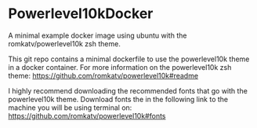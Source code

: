 # Powerlevel10kDocker
A minimal example docker image using ubuntu with the romkatv/powerlevel10k zsh theme.

This git repo contains a minimal dockerfile to use the powerlevel10k theme in a docker container. For more information on the powerlevel10k zsh theme: https://github.com/romkatv/powerlevel10k#readme

I highly recommend downloading the recommended fonts that go with the powerlevel10k theme. Download fonts the in the following link to the machine you will be using terminal on: https://github.com/romkatv/powerlevel10k#fonts
